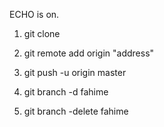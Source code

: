 ECHO is on.
1. git clone 
2. git remote add origin  "address"
3. git push -u origin master

4. git branch -d fahime
5. git branch -delete fahime

 

